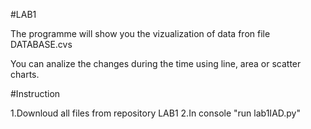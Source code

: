 #LAB1

The programme will show you the vizualization of data fron file DATABASE.cvs

You can analize the changes during the time using line, area or scatter charts.

#Instruction 

1.Downloud all files from repository LAB1
2.In console "run lab1IAD.py"
